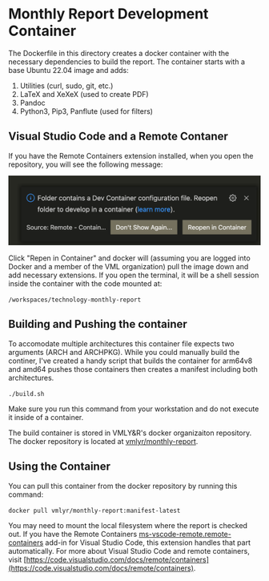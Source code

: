 # Monthly Report Development Container

The Dockerfile in this directory creates a docker container with the necessary dependencies to build the report.
The container starts with a base Ubuntu 22.04 image and adds:

1. Utilities (curl, sudo, git, etc.)
1. LaTeX and XeXeX (used to create PDF)
1. Pandoc
1. Python3, Pip3, Panflute (used for filters)

## Visual Studio Code and a Remote Contaner

If you have the Remote Containers extension installed, when you open the repository, you will see the following message:

![vs-code-screenshot](./vs-code-screenshot.png)

Click "Repen in Container" and docker will (assuming you are logged into Docker and a member of the VML organization) pull the image down and add necessary extensions.
If you open the terminal, it will be a shell session inside the container with the code mounted at:

` /workspaces/technology-monthly-report `

## Building and Pushing the container

To accomodate multiple architectures this container file expects two arguments (ARCH and ARCHPKG). While you could manually build the continer, I've created a handy script that builds the container for arm64v8 and amd64 pushes those containers then creates a manifest including both architectures.

`./build.sh`

Make sure you run this command from your workstation and do not execute it inside of a container.

The build container is stored in VMLY&R's docker organizaiton repository.
The docker repository is located at [vmlyr/monthly-report](https://hub.docker.com/repository/docker/vmlyr/monthly-report).

## Using the Container

You can pull this container from the docker repository by running this command:

` docker pull vmlyr/monthly-report:manifest-latest `

You may need to mount the local filesystem where the report is checked out.
If you have the Remote Containers [ms-vscode-remote.remote-containers](https://marketplace.visualstudio.com/items?itemName=ms-vscode-remote.remote-containers) add-in for Visual Studio Code, this extension handles that part automatically.
For more about Visual Studio Code and remote containers, visit [https://code.visualstudio.com/docs/remote/containers](https://code.visualstudio.com/docs/remote/containers).
